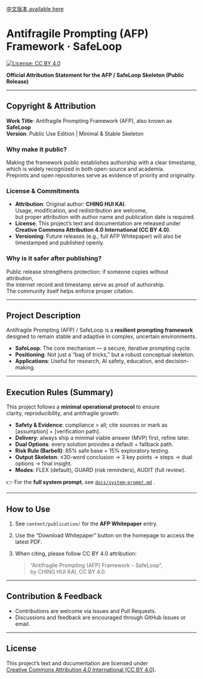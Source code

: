 [中文版本 available here](README.zh.md)

# Antifragile Prompting (AFP) Framework · SafeLoop

[![License: CC BY 4.0](https://img.shields.io/badge/License-CC%20BY%204.0-lightgrey.svg)](https://creativecommons.org/licenses/by/4.0/)

**Official Attribution Statement for the AFP / SafeLoop Skeleton (Public Release)**

---

## Copyright & Attribution

**Work Title**: Antifragile Prompting Framework (AFP), also known as **SafeLoop**  
**Version**: Public Use Edition | Minimal & Stable Skeleton  

### Why make it public?
Making the framework public establishes authorship with a clear timestamp,  
which is widely recognized in both open-source and academia.  
Preprints and open repositories serve as evidence of priority and originality.  

### License & Commitments
- **Attribution**: Original author: **CHING HUI KAI**.  
  Usage, modification, and redistribution are welcome,  
  but proper attribution with author name and publication date is required.  
- **License**: This project’s text and documentation are released under  
  **Creative Commons Attribution 4.0 International (CC BY 4.0)**.  
- **Versioning**: Future releases (e.g., full AFP Whitepaper) will also be timestamped and published openly.  

### Why is it safer after publishing?
Public release strengthens protection: if someone copies without attribution,  
the internet record and timestamp serve as proof of authorship.  
The community itself helps enforce proper citation.  

---

## Project Description

Antifragile Prompting (AFP) / SafeLoop is a **resilient prompting framework**  
designed to remain stable and adaptive in complex, uncertain environments.  

- **SafeLoop**: The core mechanism — a secure, iterative prompting cycle.  
- **Positioning**: Not just a “bag of tricks,” but a robust conceptual skeleton.  
- **Applications**: Useful for research, AI safety, education, and decision-making.  

---

## Execution Rules (Summary)

This project follows a **minimal operational protocol** to ensure  
clarity, reproducibility, and antifragile growth:

- **Safety & Evidence**: compliance > all; cite sources or mark as [assumption] + [verification path].  
- **Delivery**: always ship a minimal viable answer (MVP) first, refine later.  
- **Dual Options**: every solution provides a default + fallback path.  
- **Risk Rule (Barbell)**: 85% safe base + 15% exploratory testing.  
- **Output Skeleton**: ≤30-word conclusion → 3 key points → steps → dual options → final insight.  
- **Modes**: FLEX (default), GUARD (risk reminders), AUDIT (full review).  

👉 For the **full system prompt**, see [`docs/system-prompt.md`](docs/system-prompt.md) .

---

## How to Use

1. See `content/publication/` for the **AFP Whitepaper** entry.  
2. Use the “Download Whitepaper” button on the homepage to access the latest PDF.  
3. When citing, please follow CC BY 4.0 attribution:  

   > “Antifragile Prompting (AFP) Framework – SafeLoop”,  
   > by CHING HUI KAI, CC BY 4.0.  

---

## Contribution & Feedback

- Contributions are welcome via Issues and Pull Requests.  
- Discussions and feedback are encouraged through GitHub Issues or email.  

---

## License

This project’s text and documentation are licensed under  
[Creative Commons Attribution 4.0 International (CC BY 4.0)](https://creativecommons.org/licenses/by/4.0/).
